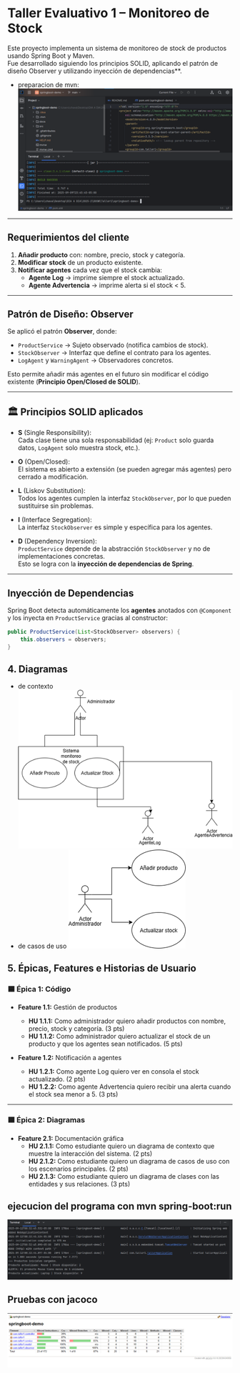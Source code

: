 #  Taller Evaluativo 1 – Monitoreo de Stock

Este proyecto implementa un sistema de monitoreo de stock de productos usando Spring Boot y Maven.  
Fue desarrollado siguiendo los principios SOLID, aplicando el patrón de diseño Observer y utilizando inyección de dependencias**.


- preparacion de mvn:
  ![compilacion](docs/imagenes/mvncompile.png)
---

##  Requerimientos del cliente

1. **Añadir producto** con: nombre, precio, stock y categoría.
2. **Modificar stock** de un producto existente.
3. **Notificar agentes** cada vez que el stock cambia:
    - **Agente Log** → imprime siempre el stock actualizado.
    - **Agente Advertencia** → imprime alerta si el stock < 5.

---

## Patrón de Diseño: Observer

Se aplicó el patrón **Observer**, donde:
- `ProductService` → Sujeto observado (notifica cambios de stock).
- `StockObserver` → Interfaz que define el contrato para los agentes.
- `LogAgent` y `WarningAgent` → Observadores concretos.

 Esto permite añadir más agentes en el futuro sin modificar el código existente (**Principio Open/Closed de SOLID**).

---

## 🏛 Principios SOLID aplicados

- **S** (Single Responsibility):  
  Cada clase tiene una sola responsabilidad (ej: `Product` solo guarda datos, `LogAgent` solo muestra stock, etc.).

- **O** (Open/Closed):  
  El sistema es abierto a extensión (se pueden agregar más agentes) pero cerrado a modificación.

- **L** (Liskov Substitution):  
  Todos los agentes cumplen la interfaz `StockObserver`, por lo que pueden sustituirse sin problemas.

- **I** (Interface Segregation):  
  La interfaz `StockObserver` es simple y específica para los agentes.

- **D** (Dependency Inversion):  
  `ProductService` depende de la abstracción `StockObserver` y no de implementaciones concretas.  
  Esto se logra con la **inyección de dependencias de Spring**.

---

##  Inyección de Dependencias

Spring Boot detecta automáticamente los **agentes** anotados con `@Component` y los inyecta en `ProductService` gracias al constructor:

```java
public ProductService(List<StockObserver> observers) {
    this.observers = observers;
}
```
## 4. Diagramas
- de contexto
  ![Diagrama de Contexto](docs/imagenes/contexto.png)
- de casos de uso
  ![Diagrama de Casos de uso](docs/imagenes/casouso.png)



##  5. Épicas, Features e Historias de Usuario

### 🟦 Épica 1: Código
- **Feature 1.1:** Gestión de productos
    - **HU 1.1.1:** Como administrador quiero añadir productos con nombre, precio, stock y categoría. (3 pts)
    - **HU 1.1.2:** Como administrador quiero actualizar el stock de un producto y que los agentes sean notificados. (5 pts)

- **Feature 1.2:** Notificación a agentes
    - **HU 1.2.1:** Como agente Log quiero ver en consola el stock actualizado. (2 pts)
    - **HU 1.2.2:** Como agente Advertencia quiero recibir una alerta cuando el stock sea menor a 5. (3 pts)

---

### 🟦 Épica 2: Diagramas
- **Feature 2.1:** Documentación gráfica
    - **HU 2.1.1:** Como estudiante quiero un diagrama de contexto que muestre la interacción del sistema. (2 pts)
    - **HU 2.1.2:** Como estudiante quiero un diagrama de casos de uso con los escenarios principales. (2 pts)
    - **HU 2.1.3:** Como estudiante quiero un diagrama de clases con las entidades y sus relaciones. (3 pts)  

## ejecucion del programa con mvn spring-boot:run
![ejecucion](docs/imagenes/ejecucion.png)

## Pruebas con jacoco
![jacoco](docs/imagenes/jacoco.png)